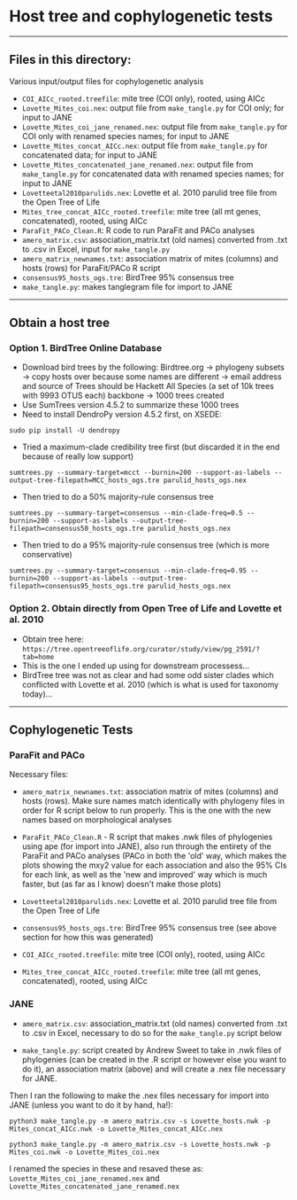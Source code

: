 # Host tree and cophylogenetic tests

---
## Files in this directory:
Various input/output files for cophylogenetic analysis 

- `COI_AICc_rooted.treefile`: mite tree (COI only), rooted, using AICc
- `Lovette_Mites_coi.nex`: output file from `make_tangle.py` for COI only; for input to JANE
- `Lovette_Mites_coi_jane_renamed.nex`: output file from `make_tangle.py` for COI only with renamed species names; for input to JANE
- `Lovette_Mites_concat_AICc.nex`: output file from `make_tangle.py` for concatenated data; for input to JANE
- `Lovette_Mites_concatenated_jane_renamed.nex`: output file from `make_tangle.py` for concatenated data with renamed species names; for input to JANE
- `Lovetteetal2010parulids.nex`: Lovette et al. 2010 parulid tree file from the Open Tree of Life
- `Mites_tree_concat_AICc_rooted.treefile`: mite tree (all mt genes, concatenated), rooted, using AICc
- `ParaFit_PACo_Clean.R`: R code to run ParaFit and PACo analyses
- `amero_matrix.csv`: association_matrix.txt (old names) converted from .txt to .csv in Excel, input for `make_tangle.py`
- `amero_matrix_newnames.txt`: association matrix of mites (columns) and hosts (rows) for ParaFit/PACo R script
- `consensus95_hosts_ogs.tre`: BirdTree 95% consensus tree
- `make_tangle.py`: makes tanglegram file for import to JANE

---

## Obtain a host tree

### Option 1. BirdTree Online Database
- Download bird trees by the following: Birdtree.org -> phylogeny subsets -> copy hosts over because some names are different -> email address and source of Trees should be Hackett All Species (a set of 10k trees with 9993 OTUS each) backbone -> 1000 trees created
- Use SumTrees version 4.5.2 to summarize these 1000 trees
- Need to install DendroPy version 4.5.2 first, on XSEDE: 
``` 
sudo pip install -U dendropy 
```


- Tried a maximum-clade credibility tree first (but discarded it in the end because of really low support)

```
sumtrees.py --summary-target=mcct --burnin=200 --support-as-labels --output-tree-filepath=MCC_hosts_ogs.tre parulid_hosts_ogs.nex
```

- Then tried to do a 50% majority-rule consensus tree

```
sumtrees.py --summary-target=consensus --min-clade-freq=0.5 --burnin=200 --support-as-labels --output-tree-filepath=consensus50_hosts_ogs.tre parulid_hosts_ogs.nex
```

- Then tried to do a 95% majority-rule consensus tree (which is more conservative)

```
sumtrees.py --summary-target=consensus --min-clade-freq=0.95 --burnin=200 --support-as-labels --output-tree-filepath=consensus95_hosts_ogs.tre parulid_hosts_ogs.nex
```


### Option 2. Obtain directly from Open Tree of Life and Lovette et al. 2010
- Obtain tree here: `https://tree.opentreeoflife.org/curator/study/view/pg_2591/?tab=home`
- This is the one I ended up using for downstream processess... 
- BirdTree tree was not as clear and had some odd sister clades which conflicted with Lovette et al. 2010 (which is what is used for taxonomy today)... 


---

## Cophylogenetic Tests

### ParaFit and PACo

Necessary files:

- `amero_matrix_newnames.txt`: association matrix of mites (columns) and hosts (rows). Make sure names match identically with phylogeny files in order for R script below to run properly. This is the one with the new names based on morphological analyses

- `ParaFit_PACo_Clean.R` - R script that makes .nwk files of phylogenies using ape (for import into JANE), also run through the entirety of the ParaFit and PACo analyses (PACo in both the 'old' way, which makes the plots showing the mxy2 value for each association and also the 95% CIs for each link, as well as the 'new and improved' way which is much faster, but (as far as I know) doesn't make those plots)

- `Lovetteetal2010parulids.nex`: Lovette et al. 2010 parulid tree file from the Open Tree of Life

- `consensus95_hosts_ogs.tre`: BirdTree 95% consensus tree (see above section for how this was generated)

- `COI_AICc_rooted.treefile`: mite tree (COI only), rooted, using AICc 

- `Mites_tree_concat_AICc_rooted.treefile`: mite tree (all mt genes, concatenated), rooted, using AICc



### JANE
- `amero_matrix.csv`: association_matrix.txt (old names) converted from .txt to .csv in Excel, necessary to do so for the `make_tangle.py` script below

- `make_tangle.py`: script created by Andrew Sweet to take in .nwk files of phylogenies (can be created in the .R script or however else you want to do it), an association matrix (above) and will create a .nex file necessary for JANE.

Then I ran the following to make the .nex files necessary for import into JANE (unless you want to do it by hand, ha!):

```
python3 make_tangle.py -m amero_matrix.csv -s Lovette_hosts.nwk -p Mites_concat_AICc.nwk -o Lovette_Mites_concat_AICc.nex

python3 make_tangle.py -m amero_matrix.csv -s Lovette_hosts.nwk -p Mites_coi.nwk -o Lovette_Mites_coi.nex
```

I renamed the species in these and resaved these as: `Lovette_Mites_coi_jane_renamed.nex` and `Lovette_Mites_concatenated_jane_renamed.nex`
